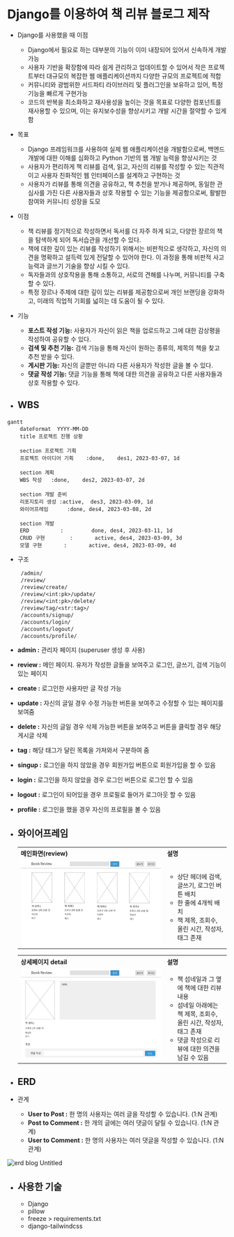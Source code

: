 Django를 이용하여 책 리뷰 블로그 제작
=============

 * Django를 사용했을 때 이점
    * Django에서 필요로 하는 대부분의 기능이 이미 내장되어 있어서 신속하게 개발가능
    * 사용자 기반을 확장함에 따라 쉽게 관리하고 업데이트할 수 있어서 작은 프로젝트부터 대규모의 복잡한 웹 애플리케이션까지 다양한 규모의 프로젝트에 적합
    *  커뮤니티와 광범위한 서드파티 라이브러리 및 플러그인을 보유하고 있어, 특정 기능을 빠르게 구현가능
    *  코드의 반복을 최소화하고 재사용성을 높이는 것을 목표로 다양한 컴포넌트를 재사용할 수 있으며, 이는 유지보수성을 향상시키고 개발 시간을 절약할 수 있게 함
  
      
 * 목표
    * Django 프레임워크를 사용하여 실제 웹 애플리케이션을 개발함으로써, 백엔드 개발에 대한 이해를 심화하고 Python 기반의 웹 개발 능력을 향상시키는 것
    * 사용자가 편리하게 책 리뷰를 검색, 읽고, 자신의 리뷰를 작성할 수 있는 직관적이고 사용자 친화적인 웹 인터페이스를 설계하고 구현하는 것
    * 사용자가 리뷰를 통해 의견을 공유하고, 책 추천을 받거나 제공하며, 동일한 관심사를 가진 다른 사용자들과 상호 작용할 수 있는 기능을 제공함으로써, 활발한 참여와 커뮤니티 성장을 도모
  
 * 이점
    * 책 리뷰를 정기적으로 작성하면서 독서를 더 자주 하게 되고, 다양한 장르의 책을 탐색하게 되어 독서습관을 개선할 수 있다.
    * 책에 대한 깊이 있는 리뷰를 작성하기 위해서는 비판적으로 생각하고, 자신의 의견을 명확하고 설득력 있게 전달할 수 있어야 한다. 이 과정을 통해 비판적 사고 능력과 글쓰기 기술을 향상 시킬 수 있다.
    * 독자들과의 상호작용을 통해 소통하고, 서로의 견해를 나누며, 커뮤니티를 구축할 수 있다.
    * 특정 장르나 주제에 대한 깊이 있는 리뷰를 제공함으로써 개인 브랜딩을 강화하고, 미래의 직업적 기회를 넓히는 데 도움이 될 수 있다.
  
    
 * 기능
    * **포스트 작성 기능:** 사용자가 자신이 읽은 책을 업로드하고 그에 대한 감상평을 작성하여 공유할 수 있다.
    * **검색 및 추천 기능:** 검색 기능을 통해 자신이 원하는 종류의, 제목의 책을 찾고 추천 받을 수 있다.
    *  **게시판 기능:** 자신의 글뿐만 아니라 다른 사용자가 작성한 글을 볼 수 있다.
    * **댓글 작성 기능:** 댓글 기능을 통해 책에 대한 의견을 공유하고 다른 사용자들과 상호 작용할 수 있다.

  
* WBS
  -------------
```mermaid
gantt
    dateFormat  YYYY-MM-DD
    title 프로젝트 진행 상황

    section 프로젝트 기획
    프로젝트 아이디어 기획    :done,    des1, 2023-03-07, 1d
    
    section 계획
    WBS 작성   :done,    des2, 2023-03-07, 2d
    
    section 개발 준비
    리포지토리 생성 :active,  des3, 2023-03-09, 1d
    와이어프레임      :done, des4, 2023-03-08, 2d
    
    section 개발
    ERD          :         done, des4, 2023-03-11, 1d
    CRUD 구현        :       active, des4, 2023-03-09, 3d
    모델 구현       :       active, des4, 2023-03-09, 4d

```

* 구조
  ```
   /admin/
   /review/
   /review/create/
   /review/<int:pk>/update/
   /review/<int:pk>/delete/
   /review/tag/<str:tag>/
   /accounts/signup/
   /accounts/login/
   /accounts/logout/
   /accounts/profile/
  ```
 * **admin :** 관리자 페이지 (superuser 생성 후 사용)
 * **review :** 메인 페이지. 유저가 작성한 글들을 보여주고 로그인, 글쓰기, 검색 기능이 있는 페이지
 * **create :** 로그인한 사용자만 글 작성 가능
 * **update :** 자신의 글일 경우 수정 가능한 버튼을 보여주고 수정할 수 있는 페이지를 보여줌
 * **delete :** 자신의 글일 경우 삭제 가능한 버튼을 보여주고 버튼을 클릭할 경우 해당 게시글 삭제
 * **tag :** 해당 태그가 달린 목록을 가져와서 구분하여 줌
 * **singup :** 로그인을 하지 않았을 경우 회원가입 버튼으로 회원가입을 할 수 있음
 * **login :** 로그인을 하지 않았을 경우 로그인 버튼으로 로그인 할 수 있음
 * **logout :** 로그인이 되어있을 경우 프로필로 들어가 로그아웃 할 수 있음
 * **profile :** 로그인을 했을 경우 자신의 프로필을 볼 수 있음

* 와이어프레임
  -------------
    <table>
        <tr>
            <th>메인화면(review)</th>
            <th>설명</th>
        </tr>
        <tr>
            <td width="70%">
                <img src="img/review.jpg">
            </td>
            <td>
                <ul>
                    <li>상단 헤더에 검색, 글쓰기, 로그인 버튼 배치</li>
                    <li>한 줄에 4개씩 배치</li>
                    <li>책 제목, 조회수, 올린 시간, 작성자, 태그 존재</li>
                </ul>
            </td>
        </tr>
    </table>
    <table>
        <tr>
            <th>상세페이지 detail</th>
            <th>설명</th>
        </tr>
        <tr width="70%">
            <td width="70%">
                <img src="img/detail.jpg">
            </td>
            <td>
                <ul>
                    <li>책 섬네일과 그 옆에 책에 대한 리뷰 내용</li>
                    <li>섬네일 아래에는 책 제목, 조회수, 올린 시간, 작성자, 태그 존재</li>
                    <li>댓글 작성으로 리뷰에 대한 의견을 남길 수 있음</li>
                </ul>
            </td>
        </tr>
    </table>



* ERD
  -------------
* 관계
   * **User to Post :** 한 명의 사용자는 여러 글을 작성할 수 있습니다. (1:N 관계)
   * **Post to Comment :** 한 개의 글에는 여러 댓글이 달릴 수 있습니다. (1:N 관계)
   * **User to Comment :** 한 명의 사용자는 여러 댓글을 작성할 수 있습니다. (1:N 관계)

![erd blog  Untitled](https://github.com/YooJi3un/Booklog/assets/75007766/6f7c2e30-6e55-4080-b70c-62232fd93227)


* 사용한 기술
  -------------
  * Django
  * pillow
  * freeze > requirements.txt
  * django-tailwindcss
  
    
